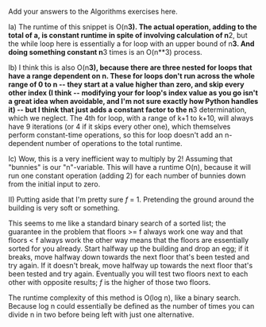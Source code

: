 Add your answers to the Algorithms exercises here.

Ia) The runtime of this snippet is O(n**3). The actual operation, adding to the total of a, is constant runtime in spite of involving calculation of n**2, but the while loop here is essentially a for loop with an upper bound of n**3. And doing something constant n**3 times is an O(n**3) process.

Ib) I think this is also O(n**3), because there are three nested for loops that have a range dependent on n. These for loops don't run across the whole range of 0 to n -- they start at a value higher than zero, and skip every other index (I think -- modifying your for loop's index value as you go isn't a great idea when avoidable, and I'm not sure exactly how Python handles it) -- but I think that just adds a constant factor to the n**3 determination, which we neglect. The 4th for loop, with a range of k+1 to k+10, will always have 9 iterations (or 4 if it skips every other one), which themselves perform constant-time operations, so this for loop doesn't add an n-dependent number of operations to the total runtime.

Ic) Wow, this is a very inefficient way to multiply by 2! Assuming that "bunnies" is our "n"-variable. This will have a runtime O(n), because it will run one constant operation (adding 2) for each number of bunnies down from the initial input to zero.

II) Putting aside that I'm pretty sure _f_ = 1. Pretending the ground around the building is very soft or something.

This seems to me like a standard binary search of a sorted list; the guarantee in the problem that floors >= f always work one way and that floors < f always work the other way means that the floors are essentially sorted for you already. Start halfway up the building and drop an egg; if it breaks, move halfway down towards the next floor that's been tested and try again. If it doesn't break, move halfway up towards the next floor that's been tested and try again. Eventually you will test two floors next to each other with opposite results; _f_ is the higher of those two floors.

The runtime complexity of this method is O(log n), like a binary search. Because log n could essentially be defined as the number of times you can divide n in two before being left with just one alternative.